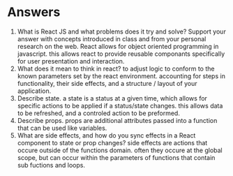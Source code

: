 # Answers

1. What is React JS and what problems does it try and solve? Support your answer with concepts introduced in class and from your personal research on the web.
React allows for object oriented programming in javascript. this allows react to provide reusable componants specifically for user presentation and interaction.
1. What does it mean to think in react?
to adjust logic to conform to the known parameters set by the react environment. accounting for steps in functionality, their side effects, and a structure / layout of your application.
1. Describe state.
a state is a status at a given time, which allows for specific actions to be applied if a status/state changes. this allows data to be refreshed, and a controled action to be preformed.
1. Describe props.
props are additional attributes passed into a function that can be used like variables.
1. What are side effects, and how do you sync effects in a React component to state or prop changes?
side effects are actions that occure outside of the functions domain. often they occure at the global scope, but can occur within the parameters of functions that contain sub fuctions and loops.